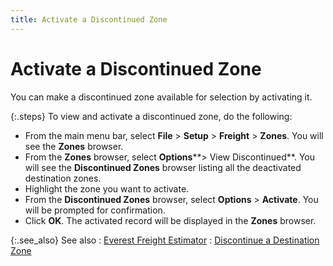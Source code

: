 ```yaml
---
title: Activate a Discontinued Zone
---
```


# Activate a Discontinued Zone


You can make a discontinued zone available for selection by activating  it.


{:.steps}
To view and activate a discontinued zone,  do the following:

- From the main  menu bar, select **File** > **Setup** > **Freight**  > **Zones**. You will see the **Zones** browser.
- From the **Zones** browser, select **Options****&gt; View Discontinued**. You will  see the **Discontinued Zones** browser  listing all the deactivated destination zones.
- Highlight the  zone you want to activate.
- From the **Discontinued Zones** browser, select **Options** > **Activate**.  You will be prompted for confirmation.
- Click **OK**. The activated record will be displayed  in the **Zones** browser.



{:.see_also}
See also
: [Everest Freight  Estimator]({{site.sc_baseurl}}/options/everest-freight-estimator/shipping_calculations.html)
: [Discontinue  a Destination Zone]({{site.sc_baseurl}}/options/everest-freight-estimator/zones/discontinue_a_destination_zone_ee.html)
